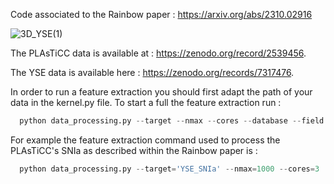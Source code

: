 Code associated to the Rainbow paper : https://arxiv.org/abs/2310.02916

![3D_YSE(1)](https://github.com/erusseil/Rainbow/assets/79919110/050acdfa-2087-4d46-9a1d-5316c60f3338)

The PLAsTiCC data is available at : https://zenodo.org/record/2539456.

The YSE data is available here : https://zenodo.org/records/7317476.

In order to run a feature extraction you should first adapt the path of your data in the kernel.py file.
To start a full the feature extraction run :

```python
  python data_processing.py --target --nmax --cores --database --field --band_wavelength
```
For example the feature extraction command used to process the PLAsTiCC's SNIa as described within the Rainbow paper is :

```python
  python data_processing.py --target='YSE_SNIa' --nmax=1000 --cores=3  --database='YSE' --field='wfd' --band_wavelength='integrate' 
```
